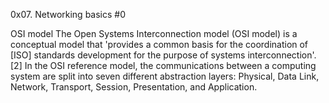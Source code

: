0x07. Networking basics #0

OSI model
The Open Systems Interconnection model (OSI model) is a conceptual model that 'provides a common basis for the coordination of [ISO] standards development for the purpose of systems interconnection'.[2] In the OSI reference model, the communications between a computing system are split into seven different abstraction layers: Physical, Data Link, Network, Transport, Session, Presentation, and Application.

